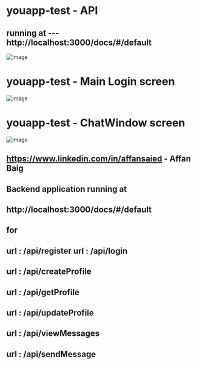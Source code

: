 # youapp-test - API 
## running at --- http://localhost:3000/docs/#/default
![image](https://github.com/affansaied/youapp-test/assets/3889759/6bd9b44b-da26-4a79-acd5-7533aa8180cc)


# youapp-test - Main Login screen

![image](https://github.com/affansaied/youapp-test/assets/3889759/b046c634-15df-4da2-966b-2eb62fb0c6a1)

# youapp-test - ChatWindow screen
![image](https://github.com/affansaied/youapp-test/assets/3889759/a7e81664-a366-41f1-8e11-4baa64806842)


## https://www.linkedin.com/in/affansaied - Affan Baig
## Backend application running at

## http://localhost:3000/docs/#/default
## for

## url : /api/register url : /api/login
## url : /api/createProfile
## url : /api/getProfile
## url : /api/updateProfile
## url : /api/viewMessages
## url : /api/sendMessage
